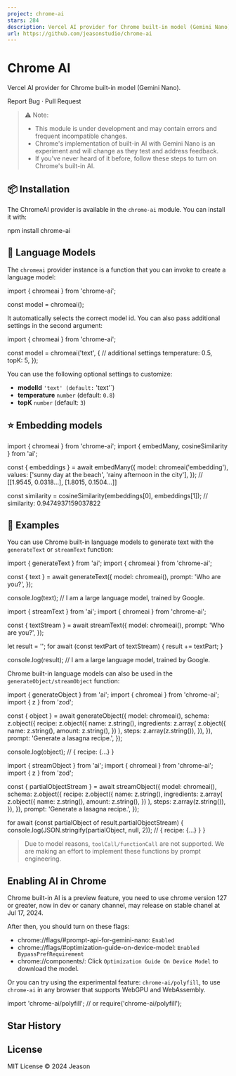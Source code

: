 ```yaml
---
project: chrome-ai
stars: 284
description: Vercel AI provider for Chrome built-in model (Gemini Nano)
url: https://github.com/jeasonstudio/chrome-ai
---
```


Chrome AI
=========

Vercel AI provider for Chrome built-in model (Gemini Nano).

Report Bug · Pull Request

> ⚠️ Note:
> 
> -   This module is under development and may contain errors and frequent incompatible changes.
> -   Chrome's implementation of built-in AI with Gemini Nano is an experiment and will change as they test and address feedback.
> -   If you've never heard of it before, follow these steps to turn on Chrome's built-in AI.

📦 Installation
---------------

The ChromeAI provider is available in the `chrome-ai` module. You can install it with:

npm install chrome-ai

🦄 Language Models
------------------

The `chromeai` provider instance is a function that you can invoke to create a language model:

import { chromeai } from 'chrome-ai';

const model \= chromeai();

It automatically selects the correct model id. You can also pass additional settings in the second argument:

import { chromeai } from 'chrome-ai';

const model \= chromeai('text', {
  // additional settings
  temperature: 0.5,
  topK: 5,
});

You can use the following optional settings to customize:

-   **modelId** `'text' (default:` 'text'\`)
-   **temperature** `number` (default: `0.8`)
-   **topK** `number` (default: `3`)

⭐️ Embedding models
-------------------

import { chromeai } from 'chrome-ai';
import { embedMany, cosineSimilarity } from 'ai';

const { embeddings } \= await embedMany({
  model: chromeai('embedding'),
  values: \['sunny day at the beach', 'rainy afternoon in the city'\],
});
// \[\[1.9545, 0.0318...\], \[1.8015, 0.1504...\]\]

const similarity \= cosineSimilarity(embeddings\[0\], embeddings\[1\]);
// similarity: 0.9474937159037822

🎯 Examples
-----------

You can use Chrome built-in language models to generate text with the `generateText` or `streamText` function:

import { generateText } from 'ai';
import { chromeai } from 'chrome-ai';

const { text } \= await generateText({
  model: chromeai(),
  prompt: 'Who are you?',
});

console.log(text); //  I am a large language model, trained by Google.

import { streamText } from 'ai';
import { chromeai } from 'chrome-ai';

const { textStream } \= await streamText({
  model: chromeai(),
  prompt: 'Who are you?',
});

let result \= '';
for await (const textPart of textStream) {
  result += textPart;
}

console.log(result);
//  I am a large language model, trained by Google.

Chrome built-in language models can also be used in the `generateObject/streamObject` function:

import { generateObject } from 'ai';
import { chromeai } from 'chrome-ai';
import { z } from 'zod';

const { object } \= await generateObject({
  model: chromeai(),
  schema: z.object({
    recipe: z.object({
      name: z.string(),
      ingredients: z.array(
        z.object({
          name: z.string(),
          amount: z.string(),
        })
      ),
      steps: z.array(z.string()),
    }),
  }),
  prompt: 'Generate a lasagna recipe.',
});

console.log(object);
// { recipe: {...} }

import { streamObject } from 'ai';
import { chromeai } from 'chrome-ai';
import { z } from 'zod';

const { partialObjectStream } \= await streamObject({
  model: chromeai(),
  schema: z.object({
    recipe: z.object({
      name: z.string(),
      ingredients: z.array(
        z.object({
          name: z.string(),
          amount: z.string(),
        })
      ),
      steps: z.array(z.string()),
    }),
  }),
  prompt: 'Generate a lasagna recipe.',
});

for await (const partialObject of result.partialObjectStream) {
  console.log(JSON.stringify(partialObject, null, 2));
  // { recipe: {...} }
}

> Due to model reasons, `toolCall/functionCall` are not supported. We are making an effort to implement these functions by prompt engineering.

Enabling AI in Chrome
---------------------

Chrome built-in AI is a preview feature, you need to use chrome version 127 or greater, now in dev or canary channel, may release on stable chanel at Jul 17, 2024.

After then, you should turn on these flags:

-   chrome://flags/#prompt-api-for-gemini-nano: `Enabled`
-   chrome://flags/#optimization-guide-on-device-model: `Enabled BypassPrefRequirement`
-   chrome://components/: Click `Optimization Guide On Device Model` to download the model.

Or you can try using the experimental feature: `chrome-ai/polyfill`, to use `chrome-ai` in any browser that supports WebGPU and WebAssembly.

import 'chrome-ai/polyfill';
// or
require('chrome-ai/polyfill');

Star History
------------

License
-------

MIT License © 2024 Jeason

